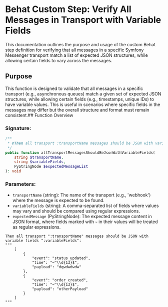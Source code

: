# Behat Custom Step: Verify All Messages in Transport with Variable Fields

This documentation outlines the purpose and usage of the custom Behat step definition for verifying that all messages in a specific Symfony Messenger transport match a list of expected JSON structures, while allowing certain fields to vary across the messages.
## Purpose

This function is designed to validate that all messages in a specific transport (e.g., asynchronous queues) match a given set of expected JSON structures, while allowing certain fields (e.g., timestamps, unique IDs) to have variable values. This is useful in scenarios where specific fields in the messages may differ but the overall structure and format must remain consistent.## Function Overview

### Signature:
```php
/**
 * @Then all transport :transportName messages should be JSON with variable fields :variableFields:
 */
public function allTransportMessagesShouldBeJsonWithVariableFields(
    string $transportName,
    string $variableFields,
    PyStringNode $expectedMessageList
): void
```

### Parameters:
- `transportName` (string): The name of the transport (e.g., 'webhook') where the message is expected to be found.
- `variableFields` (string): A comma-separated list of fields where values may vary and should be compared using regular expressions.
- `expectedMessage` (PyStringNode): The expected message content in JSON format, where fields marked with `~` in their values will be treated as regular expressions.

```gherkin
Then all transport ":transportName" messages should be JSON with variable fields ":variableFields":
"""
    [
        {
            "event": "status_updated",
            "time": "~^\\d{13}$",
            "payload": "dqwdwdwdw"
        },
        {
            "event": "order_created",
            "time": "~^\\d{13}$",
            "payload": "otherPayload"
        }
    ]
"""
```
